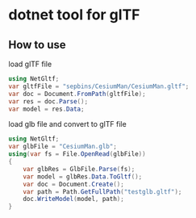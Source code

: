 # dotnet tool for glTF

## How to use

load glTF file

```csharp
using NetGltf;
var gltfFile = "sepbins/CesiumMan/CesiumMan.gltf";
var doc = Document.FromPath(gltfFile);
var res = doc.Parse();
var model = res.Data;
```

load glb file and convert to glTF file

```csharp
using NetGltf;
var glbFile = "CesiumMan.glb";
using(var fs = File.OpenRead(glbFile))
{
    var glbRes = GlbFile.Parse(fs);
    var model = glbRes.Data.ToGltf();
    var doc = Document.Create();
    var path = Path.GetFullPath("testglb.gltf");
    doc.WriteModel(model, path);
}
```